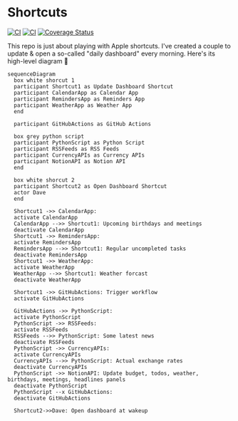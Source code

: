# Shortcuts

[![CI](https://github.com/daverbk/shortcuts/actions/workflows/dashboard_update.yml/badge.svg)](https://github.com/daverbk/shortcuts/actions/workflows/dashboard_update.yml)
[![CI](https://github.com/daverbk/shortcuts/actions/workflows/test.yml/badge.svg)](https://github.com/daverbk/shortcuts/actions/workflows/test.yml)
[![Coverage Status](https://coveralls.io/repos/github/daverbk/shortcuts/badge.svg?branch=main)](https://coveralls.io/github/daverbk/shortcuts?branch=main)

This repo is just about playing with Apple shortcuts. I've created a couple to update & open a so-called "daily
dashboard" every morning. Here's its high-level diagram 🧜‍

```mermaid
sequenceDiagram
  box white shorcut 1
  participant Shortcut1 as Update Dashboard Shortcut
  participant CalendarApp as Calendar App
  participant RemindersApp as Reminders App
  participant WeatherApp as Weather App
  end
  
  participant GitHubActions as GitHub Actions
  
  box grey python script 
  participant PythonScript as Python Script
  participant RSSFeeds as RSS Feeds
  participant CurrencyAPIs as Currency APIs
  participant NotionAPI as Notion API 
  end
  
  box white shorcut 2
  participant Shortcut2 as Open Dashboard Shortcut
  actor Dave
  end
  
  Shortcut1 ->> CalendarApp: 
  activate CalendarApp
  CalendarApp -->> Shortcut1: Upcoming birthdays and meetings
  deactivate CalendarApp
  Shortcut1 ->> RemindersApp: 
  activate RemindersApp
  RemindersApp -->> Shortcut1: Regular uncompleted tasks 
  deactivate RemindersApp
  Shortcut1 ->> WeatherApp: 
  activate WeatherApp
  WeatherApp -->> Shortcut1: Weather forcast
  deactivate WeatherApp
  
  Shortcut1 ->> GitHubActions: Trigger workflow
  activate GitHubActions
  
  GitHubActions ->> PythonScript: 
  activate PythonScript
  PythonScript ->> RSSFeeds: 
  activate RSSFeeds
  RSSFeeds -->> PythonScript: Some latest news
  deactivate RSSFeeds
  PythonScript ->> CurrencyAPIs: 
  activate CurrencyAPIs
  CurrencyAPIs -->> PythonScript: Actual exchange rates
  deactivate CurrencyAPIs
  PythonScript ->> NotionAPI: Update budget, todos, weather, birthdays, meetings, headlines panels
  deactivate PythonScript
  PythonScript --x GitHubActions: 
  deactivate GitHubActions
  
  Shortcut2->>Dave: Open dashboard at wakeup
```
